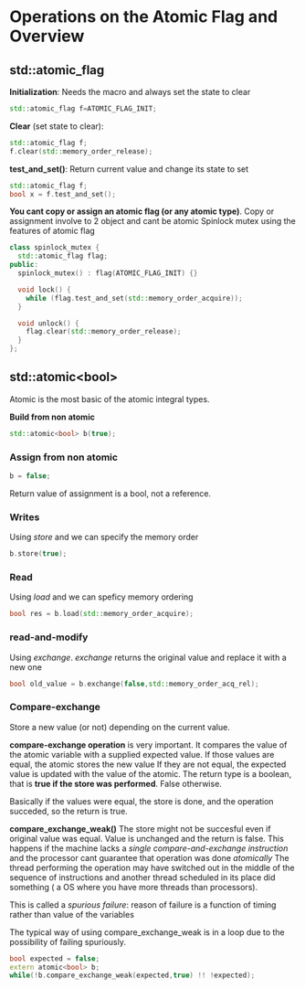 # Operations on the Atomic Flag and Overview

## std::atomic_flag

**Initialization**:
Needs the macro and always set the state to clear
```cpp
std::atomic_flag f=ATOMIC_FLAG_INIT;
```
**Clear** (set state to clear):
```cpp
std::atomic_flag f;
f.clear(std::memory_order_release);
```
**test_and_set()**:
Return current value and change its state to set
```cpp
std::atomic_flag f;
bool x = f.test_and_set();
```

**You cant copy or assign an atomic flag (or any atomic type)**. Copy or assignment involve to 2 object and cant be atomic
Spinlock mutex using the features of atomic flag
```cpp
class spinlock_mutex {
  std::atomic_flag flag;
public:
  spinlock_mutex() : flag(ATOMIC_FLAG_INIT) {}

  void lock() {
    while (flag.test_and_set(std::memory_order_acquire));
  }

  void unlock() {
    flag.clear(std::memory_order_release);
  }
};
```
## std::atomic\<bool\>
Atomic<bool> is the most basic of the atomic integral types.

**Build from non atomic**
```cpp
std::atomic<bool> b(true);
```
### Assign from non atomic
```cpp
b = false;
```
Return value of assignment is a bool, not a reference.

### Writes
Using *store* and we can specify the memory order
```cpp
b.store(true);
```

### Read
Using *load* and we can speficy memory ordering
```cpp
bool res = b.load(std::memory_order_acquire);
```

### read-and-modify
Using *exchange*. *exchange* returns the original value and replace it with a new one
```cpp
bool old_value = b.exchange(false,std::memory_order_acq_rel);
```

### Compare-exchange
Store a new value (or not) depending on the current value.

**compare-exchange operation** is very important. It compares the value of the atomic variable with a supplied expected value.
If those values are equal, the atomic stores the new value
If they are not equal, the expected value is updated with the value of the atomic.
The return type is a boolean, that is **true if the store was performed**. False otherwise.

Basically if the values were equal, the store is done, and the operation succeded, so the return is true.

**compare_exchange_weak()**
The store might not be succesful even if original value was equal. Value is unchanged and the return is false.
This happens if the machine lacks a *single compare-and-exchange instruction* and the processor cant guarantee that operation was done *atomically*
The thread performing the operation may have switched out in the middle of the sequence of instructions and another thread scheduled in its place did something ( a OS where you have more threads than processors).

This is called a *spurious failure*: reason of failure is a function of timing rather than value of the variables

The typical way of using compare_exchange_weak is in a loop due to the possibility of failing spuriously.
```cpp
bool expected = false;
extern atomic<bool> b;
while(!b.compare_exchange_weak(expected,true) !! !expected);
```